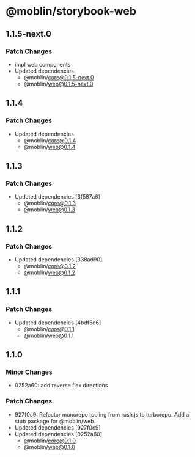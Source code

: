 # @moblin/storybook-web

## 1.1.5-next.0

### Patch Changes

- impl web components
- Updated dependencies
  - @moblin/core@0.1.5-next.0
  - @moblin/web@0.1.5-next.0

## 1.1.4

### Patch Changes

- Updated dependencies
  - @moblin/core@0.1.4
  - @moblin/web@0.1.4

## 1.1.3

### Patch Changes

- Updated dependencies [3f587a6]
  - @moblin/core@0.1.3
  - @moblin/web@0.1.3

## 1.1.2

### Patch Changes

- Updated dependencies [338ad90]
  - @moblin/core@0.1.2
  - @moblin/web@0.1.2

## 1.1.1

### Patch Changes

- Updated dependencies [4bdf5d6]
  - @moblin/core@0.1.1
  - @moblin/web@0.1.1

## 1.1.0

### Minor Changes

- 0252a60: add reverse flex directions

### Patch Changes

- 927f0c9: Refactor monorepo tooling from rush.js to turborepo. Add a stub package for @moblin/web.
- Updated dependencies [927f0c9]
- Updated dependencies [0252a60]
  - @moblin/core@0.1.0
  - @moblin/web@0.1.0
